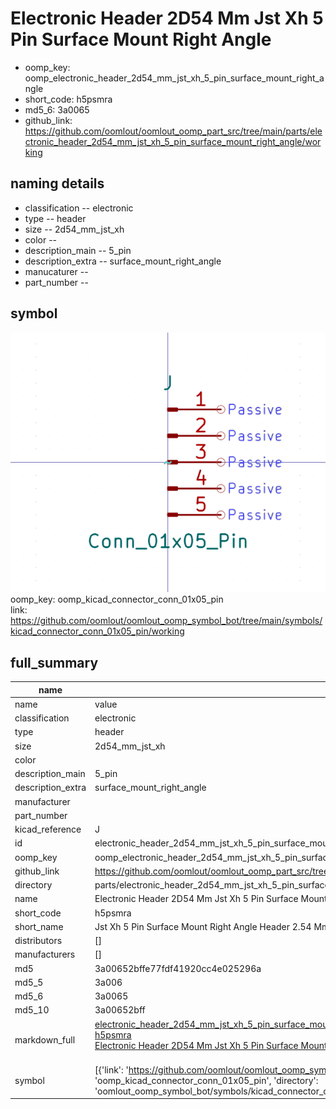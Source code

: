# Electronic Header 2D54 Mm Jst Xh 5 Pin Surface Mount Right Angle

  
* oomp_key: oomp_electronic_header_2d54_mm_jst_xh_5_pin_surface_mount_right_angle 
* short_code: h5psmra
* md5_6: 3a0065  
* github_link: https://github.com/oomlout/oomlout_oomp_part_src/tree/main/parts/electronic_header_2d54_mm_jst_xh_5_pin_surface_mount_right_angle/working  
## naming details
* classification -- electronic
* type -- header
* size -- 2d54_mm_jst_xh
* color -- 
* description_main -- 5_pin
* description_extra -- surface_mount_right_angle
* manucaturer -- 
* part_number -- 



## symbol

![](symbol/0/working/working_600.png)  
oomp_key: oomp_kicad_connector_conn_01x05_pin  
link: https://github.com/oomlout/oomlout_oomp_symbol_bot/tree/main/symbols/kicad_connector_conn_01x05_pin/working  


## full_summary
| name | value | 
| --- | --- | 
| name | value | 
| classification | electronic | 
| type | header | 
| size | 2d54_mm_jst_xh | 
| color |  | 
| description_main | 5_pin | 
| description_extra | surface_mount_right_angle | 
| manufacturer |  | 
| part_number |  | 
| kicad_reference | J | 
| id | electronic_header_2d54_mm_jst_xh_5_pin_surface_mount_right_angle | 
| oomp_key | oomp_electronic_header_2d54_mm_jst_xh_5_pin_surface_mount_right_angle | 
| github_link | https://github.com/oomlout/oomlout_oomp_part_src/tree/main/parts/electronic_header_2d54_mm_jst_xh_5_pin_surface_mount_right_angle/working | 
| directory | parts/electronic_header_2d54_mm_jst_xh_5_pin_surface_mount_right_angle | 
| name | Electronic Header 2D54 Mm Jst Xh 5 Pin Surface Mount Right Angle | 
| short_code | h5psmra | 
| short_name | Jst Xh 5 Pin Surface Mount Right Angle Header 2.54 Mm Pitch | 
| distributors | [] | 
| manufacturers | [] | 
| md5 | 3a00652bffe77fdf41920cc4e025296a | 
| md5_5 | 3a006 | 
| md5_6 | 3a0065 | 
| md5_10 | 3a00652bff | 
| markdown_full | [electronic_header_2d54_mm_jst_xh_5_pin_surface_mount_right_angle](https://github.com/oomlout/oomlout_oomp_part_src/tree/main/parts/electronic_header_2d54_mm_jst_xh_5_pin_surface_mount_right_angle/working)<br>[h5psmra](https://github.com/oomlout/oomlout_oomp_part_src/tree/main/parts/electronic_header_2d54_mm_jst_xh_5_pin_surface_mount_right_angle/working)<br>[Electronic Header 2D54 Mm Jst Xh 5 Pin Surface Mount Right Angle](https://github.com/oomlout/oomlout_oomp_part_src/tree/main/parts/electronic_header_2d54_mm_jst_xh_5_pin_surface_mount_right_angle/working)<br><br> | 
| symbol | [{'link': 'https://github.com/oomlout/oomlout_oomp_symbol_bot/tree/main/symbols/kicad_connector_conn_01x05_pin', 'oomp_key': 'oomp_kicad_connector_conn_01x05_pin', 'directory': 'oomlout_oomp_symbol_bot/symbols/kicad_connector_conn_01x05_pin//working/working.kicad_sym'}] | 
